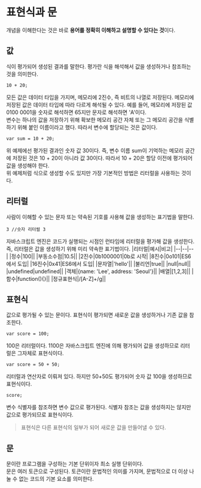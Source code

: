 # 표현식과 문
개념을 이해한다는 것은 바로 <b>용어를 정확히 이해하고 설명할 수 있다는 것</b>이다.<br>

## 값
식이 평가되어 생성된 결과를 말한다. 평가란 식을 해석해서 값을 생성하거나 참조하는 것을 의미한다.

```
10 + 20;
```

모든 값은 데이터 타입을 가지며, 메모리에 2진수, 즉 비트의 나열로 저장된다. 메모리에 저장된 값은 데이터 타입에 따라 다르게 해석될 수 있다. 예를 들어, 메모리에 저장된 값 0100 0001을 숫자로 해석하면 65지만 문자로 해석하면 'A'이다.<br>
변수는 하나의 값을 저장하기 위해 확보한 메모리 공간 자체 또는 그 메모리 공간을 식별하기 위해 붙인 이름이라고 했다. 따라서 변수에 할당되는 것은 값이다.<br>

```
var sum = 10 + 20;
```
위 예제에선 평가된 결과인 숫자 값 30이다. 즉, 변수 이름 sum이 기억하는 메모리 공간에 저장된 것은 10 + 20이 아니라 값 30이다. 따라서 10 + 20은 할당 이전에 평가되어 값을 생성해야 한다.<br>
위 예제처럼 식으로 생성할 수도 있지만 가장 기본적인 방법은 리터럴을 사용하는 것이다.

## 리터럴
사람이 이해할 수 있는 문자 또는 약속된 기호를 사용해 값을 생성하는 표기법을 말한다.
```
3 //숫자 리터럴 3
```

자바스크립트 엔진은 코드가 실행되는 시점인 런타임에 리터럴을 평가해 값을 생성한다. 즉, 리터럴은 값을 생성하기 위해 미리 약속한 표기법이다.
|리터럴|예시|비고|
|--|--|--|
|정수|100||
|부동소수점|10.5||
|2진수|0b1000001|0b로 시작|
|8진수|0o101|ES6에서 도입|
|16진수|0x41|ES6에서 도입|
|문자열|'hello'||
|불리언|true||
|null|null||
|undefined|undefined||
|객체|{name: 'Lee', address: 'Seoul'}||
|배열|[1,2,3]||
|함수|function(){}||
|정규표현식|/[A-Z]+/g||

## 표현식
값으로 평가될 수 있는 문이다. 표현식이 평가되면 새로운 값을 생성하거나 기존 값을 참조한다.
```
var score = 100;
```
100은 리터럴이다. 1100은 자바스크립트 엔진에 의해 평가되어 값을 생성하므로 리터럴은 그자체로 표현식이다.

```
var score = 50 + 50;
```
리터럴과 연산자로 이뤄져 있다. 하지만 50+50도 평가되어 숫자 값 100을 생성하므로 표현식이다.

```
score;
```
변수 식별자를 참조하면 변수 값으로 평가된다. 식별자 참조는 값을 생성하지는 않지만 값으로 평가되므로 표현식이다.

> 표현식은 다른 표현식의 일부가 되어 새로운 값을 만들어낼 수 있다.

## 문
문이란 프로그램을 구성하는 기본 단위이자 최소 실행 단위이다.<br>
문은 여러 토큰으로 구성된다. 토큰이란 문법적인 의미를 가지며, 문법적으로 더 이상 나눌 수 없는 코드의 기본 요소를 의미한다.<br>

